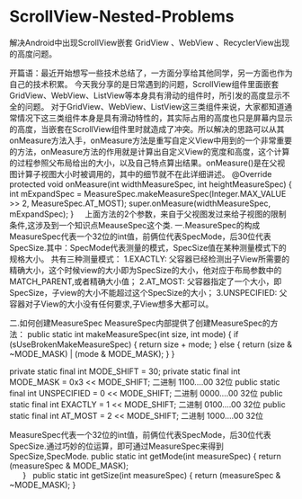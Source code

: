 # ScrollView-Nested-Problems
解决Android中出现ScrollView嵌套 GridView 、WebView 、RecyclerView出现的高度问题。

开篇语：最近开始想写一些技术总结了，一方面分享给其他同学，另一方面也作为自己的技术积累。
今天我分享的是日常遇到的问题，ScrollView组件里面嵌套GridView、WebView、ListView等本身具有滑动的组件时，所引发的高度显示不全的问题。
对于GridView、WebView、ListView这三类组件来说，大家都知道通常情况下这三类组件本身是具有滑动特性的，其实际占用的高度也只是屏幕内显示的高度，当嵌套在ScrollView组件里时就造成了冲突。所以解决的思路可以从其onMeasure方法入手，onMeasure方法是重写自定义View中用到的一个非常重要的方法，onMeasure方法的作用就是计算出自定义View的宽度和高度，这个计算的过程参照父布局给出的大小，以及自己特点算出结果。onMeasure()是在父视图计算子视图大小时被调用的，其中的细节就不在此详细讲述。
  @Override
    protected void onMeasure(int widthMeasureSpec, int heightMeasureSpec) {
        int mExpandSpec = MeasureSpec.makeMeasureSpec(Integer.MAX_VALUE >> 2, MeasureSpec.AT_MOST);
        super.onMeasure(widthMeasureSpec, mExpandSpec);
    }
    
上面方法的2个参数，来自于父视图发过来给子视图的限制条件,这涉及到一个知识点MeauseSpec这个类.
一.MeasureSpec的构成
MeasureSpec代表一个32位的int值，前俩位代表SpecMode，后30位代表SpecSize.其中：SpecMode代表测量的模式，SpecSize值在某种测量模式下的规格大小。
共有三种测量模式： 
1.EXACTLY: 父容器已经检测出子View所需要的精确大小，这个时候view的大小即为SpecSize的大小，他对应于布局参数中的MATCH_PARENT,或者精确大小值；
2.AT_MOST: 父容器指定了一个大小，即SpecSize，子view的大小不能超过这个SpecSize的大小；
3.UNSPECIFIED: 父容器对子View的大小没有任何要求,子View想多大都可以。

二.如何创建MeasureSpec
MeasureSpec内部提供了创建MeasureSpec的方法：
public static int makeMeasureSpec(int size, int mode) {
            if (sUseBrokenMakeMeasureSpec) {
                return size + mode;
            } else {
                return (size & ~MODE_MASK) | (mode & MODE_MASK);
            }
        }

private static final int MODE_SHIFT = 30;
private static final int MODE_MASK  = 0x3 << MODE_SHIFT; 二进制 1100....00 32位
public static final int UNSPECIFIED = 0 << MODE_SHIFT;   二进制 0000....00 32位
public static final int EXACTLY     = 1 << MODE_SHIFT;   二进制 0100....00 32位
public static final int AT_MOST     = 2 << MODE_SHIFT;   二进制 1000....00 32位
  
MeasureSpec代表一个32位的int值，前俩位代表SpecMode，后30位代表SpecSize.通过巧妙的位运算，即可通过MeasureSpec来得到SpecSize,SpecMode.
public static int getMode(int measureSpec) {
            return (measureSpec & MODE_MASK);  
        }
  
public static int getSize(int measureSpec) {
            return (measureSpec & ~MODE_MASK);
        }


